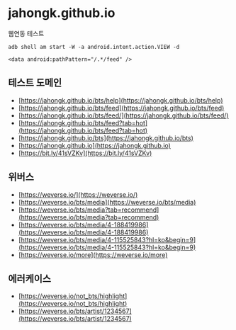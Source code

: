 # jahongk.github.io
웹연동 테스트

```
adb shell am start -W -a android.intent.action.VIEW -d
```

```
<data android:pathPattern="/.*/feed" />
```

## 테스트 도메인

* [https://jahongk.github.io/bts/help](https://jahongk.github.io/bts/help)
* [https://jahongk.github.io/bts/feed](https://jahongk.github.io/bts/feed)
* [https://jahongk.github.io/bts/feed/](https://jahongk.github.io/bts/feed/)
* [https://jahongk.github.io/bts/feed?tab=hot](https://jahongk.github.io/bts/feed?tab=hot)
* [https://jahongk.github.io/bts](https://jahongk.github.io/bts)
* [https://jahongk.github.io](https://jahongk.github.io)
* [https://bit.ly/41sVZKv](https://bit.ly/41sVZKv)

## 위버스

* [https://weverse.io/](https://weverse.io/)
* [https://weverse.io/bts/media](https://weverse.io/bts/media)
* [https://weverse.io/bts/media?tab=recommend](https://weverse.io/bts/media?tab=recommend)
* [https://weverse.io/bts/media/4-188419986](https://weverse.io/bts/media/4-188419986)
* [https://weverse.io/bts/media/4-115525843?hl=ko&begin=9](https://weverse.io/bts/media/4-115525843?hl=ko&begin=9)
* [https://weverse.io/more](https://weverse.io/more)

## 에러케이스

* [https://weverse.io/not_bts/highlight](https://weverse.io/not_bts/highlight)
* [https://weverse.io/bts/artist/1234567](https://weverse.io/bts/artist/1234567)

